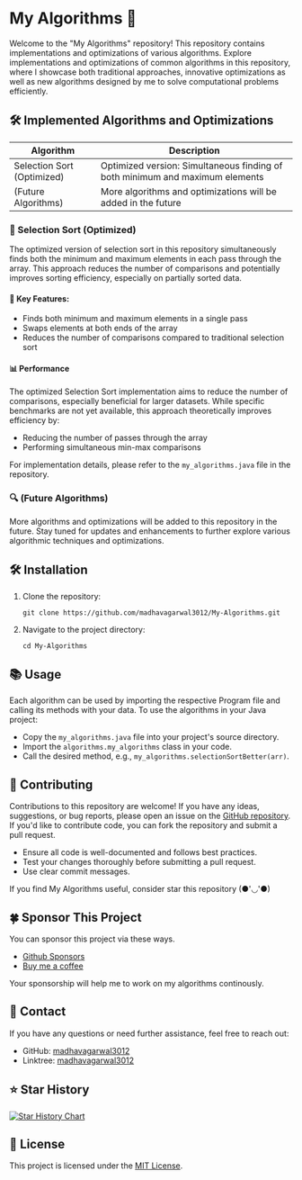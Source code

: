 # My Algorithms 🧮

Welcome to the "My Algorithms" repository! This repository contains implementations and optimizations of various algorithms. Explore implementations and optimizations of common algorithms in this repository, where I showcase both traditional approaches, innovative optimizations as well as new algorithms designed by me to solve computational problems efficiently.

## 🛠️ Implemented Algorithms and Optimizations 
| Algorithm           | Description                                                                 |
|---------------------|-----------------------------------------------------------------------------|
| Selection Sort (Optimized) | Optimized version: Simultaneous finding of both minimum and maximum elements |
| (Future Algorithms) | More algorithms and optimizations will be added in the future               |

### 🚀 Selection Sort (Optimized) 

The optimized version of selection sort in this repository simultaneously finds both the minimum and maximum elements in each pass through the array. This approach reduces the number of comparisons and potentially improves sorting efficiency, especially on partially sorted data.

#### 🌟 Key Features:
- Finds both minimum and maximum elements in a single pass
- Swaps elements at both ends of the array
- Reduces the number of comparisons compared to traditional selection sort

#### 📊 Performance 
The optimized Selection Sort implementation aims to reduce the number of comparisons, especially beneficial for larger datasets. While specific benchmarks are not yet available, this approach theoretically improves efficiency by:

- Reducing the number of passes through the array
- Performing simultaneous min-max comparisons

For implementation details, please refer to the `my_algorithms.java` file in the repository.

### 🔍 (Future Algorithms) 

More algorithms and optimizations will be added to this repository in the future. Stay tuned for updates and enhancements to further explore various algorithmic techniques and optimizations.


## 🛠️ Installation

1. Clone the repository:
   ```
   git clone https://github.com/madhavagarwal3012/My-Algorithms.git
   ```

2. Navigate to the project directory:
   ```
   cd My-Algorithms
   ```

## 📚 Usage

Each algorithm can be used by importing the respective Program file and calling its methods with your data.
To use the algorithms in your Java project:

- Copy the `my_algorithms.java` file into your project's source directory.
- Import the `algorithms.my_algorithms` class in your code.
- Call the desired method, e.g., `my_algorithms.selectionSortBetter(arr)`.

## 🤝 Contributing 

Contributions to this repository are welcome! If you have any ideas, suggestions, or bug reports, please open an issue on the [GitHub repository](https://github.com/madhavagarwal3012/My-Algorithms/issues). If you'd like to contribute code, you can fork the repository and submit a pull request.

- Ensure all code is well-documented and follows best practices.
- Test your changes thoroughly before submitting a pull request.
- Use clear commit messages.

If you find My Algorithms useful, consider star this repository (●'◡'●)

## 🍀 Sponsor This Project

You can sponsor this project via these ways.

+ [Github Sponsors](https://github.com/sponsors/madhavagarwal3012)
+ [Buy me a coffee](https://buymeacoffee.com/madhavagarwal3012)

Your sponsorship will help me to work on my algorithms continously.

## 📧 Contact

If you have any questions or need further assistance, feel free to reach out:

- GitHub: [madhavagarwal3012](https://github.com/madhavagarwal3012)
- Linktree: [madhavagarwal3012](https://linktr.ee/madhavagarwal3012)

## ⭐ Star History

[![Star History Chart](https://api.star-history.com/svg?repos=madhavagarwal3012/My-Algorithms&type=Date)](https://star-history.com/#madhavagarwal3012/My-Algorithms&Date)

## 📖 License 

This project is licensed under the [MIT License](LICENSE).
